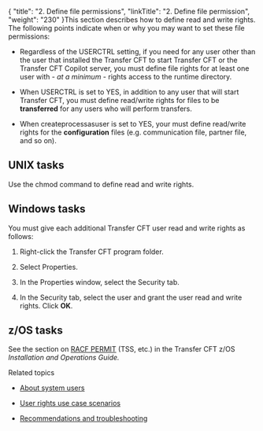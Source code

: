 {
    "title": "2. Define file permissions",
    "linkTitle": "2. Define file permission",
    "weight": "230"
}This section describes how to define read and write rights. The following points indicate when or why you may want to set these file permissions:

-   Regardless of the USERCTRL setting, if you need for any user other than the user that installed the Transfer CFT to start Transfer CFT or the Transfer CFT Copilot server, you must define file rights for at least one user with - *at a minimum* - rights access to the runtime directory.
-   When USERCTRL is set to YES, in addition to any user that will start Transfer CFT, you must define read/write rights for files to be **transferred** for any users who will perform transfers.
-   When createprocessasuser is set to YES, your must define read/write rights for the **configuration** files (e.g. communication file, partner file, and so on).

## UNIX tasks

Use the chmod command to define read and write rights.

## Windows tasks

You must give each additional Transfer CFT user read and write rights as follows:

1.  Right-click the Transfer CFT program folder.
2.  Select Properties.
3.  In the Properties window, select the Security tab.
4.  In the Security tab, select the user and grant the user read and write rights. Click **OK**.

## z/OS tasks

See the section on [RACF PERMIT](../../zOS/operator_interface_commands/t_set_%20up_RACF_security.htm#RACF%C2%A0pas) (TSS, etc.) in the Transfer CFT z/OS *Installation and Operations Guide.*

Related topics

-   [About system users](user_rights_overview.htm)
-   [User rights use case scenarios](user_rights_security_scenarios.htm)
-   [Recommendations and troubleshooting](user_rights_tips.htm)
